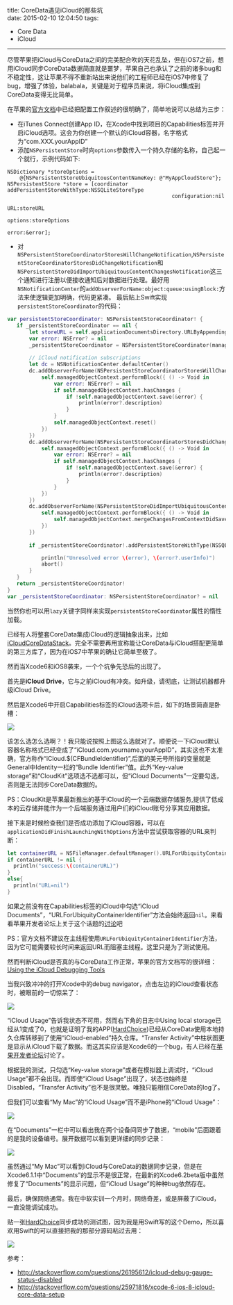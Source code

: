 title: CoreData遇见iCloud的那些坑  
date: 2015-02-10 12:04:50
tags:
- Core Data
- iCloud

---
尽管苹果把iCloud与CoreData之间的完美配合吹的天花乱坠，但在iOS7之前，想用iCloud同步CoreData数据简直就是噩梦，苹果自己也承认了之前的诸多bug和不稳定性，这让苹果不得不重新站出来说他们的工程师已经在iOS7中修复了bug，增强了体验，balabala，关键是对于程序员来说，将iCloud集成到CoreData变得无比简单。  

<!-- more -->  

在苹果的[官方文档](https://developer.apple.com/library/ios/documentation/DataManagement/Conceptual/UsingCoreDataWithiCloudPG/UsingSQLiteStoragewithiCloud/UsingSQLiteStoragewithiCloud.html#//apple_ref/doc/uid/TP40013491-CH3-SW1)中已经把配置工作叙述的很明确了，简单地说可以总结为三步：  
- 在iTunes Connect创建App ID，在Xcode中找到项目的Capabilities标签并开启iCloud选项。这会为你创建一个默认的iCloud容器，名字格式为“com.XXX.yourAppID”  
- 添加`NSPersistentStore`时向`options`参数传入一个持久存储的名称，自己起一个就行，示例代码如下:  

``` objc
NSDictionary *storeOptions =
    @{NSPersistentStoreUbiquitousContentNameKey: @"MyAppCloudStore"};
NSPersistentStore *store = [coordinator addPersistentStoreWithType:NSSQLiteStoreType
                                                     configuration:nil
                                                               URL:storeURL
                                                           options:storeOptions
                                                             error:&error];
```
-  对`NSPersistentStoreCoordinatorStoresWillChangeNotification`,`NSPersistentStoreCoordinatorStoresDidChangeNotification`和`NSPersistentStoreDidImportUbiquitousContentChangesNotification`这三个通知进行注册以便接收通知后对数据进行处理。最好用`NSNotificationCenter`的`addObserverForName:object:queue:usingBlock:`方法来使逻辑更加明确，代码更紧凑。
最后贴上Swift实现`persistentStoreCoordinator`的代码：
``` swift
var persistentStoreCoordinator: NSPersistentStoreCoordinator! {
   if _persistentStoreCoordinator == nil {
       let storeURL = self.applicationDocumentsDirectory.URLByAppendingPathComponent("HardChoice.sqlite")
       var error: NSError? = nil
       _persistentStoreCoordinator = NSPersistentStoreCoordinator(managedObjectModel: self.managedObjectModel)
       
       // iCloud notification subscriptions
       let dc = NSNotificationCenter.defaultCenter()
       dc.addObserverForName(NSPersistentStoreCoordinatorStoresWillChangeNotification, object: self.persistentStoreCoordinator, queue: NSOperationQueue.mainQueue(), usingBlock: { (note) -> Void in
           self.managedObjectContext.performBlock({ () -> Void in
               var error: NSError? = nil
               if self.managedObjectContext.hasChanges {
                   if !self.managedObjectContext.save(&error) {
                       println(error?.description)
                   }
               }
               self.managedObjectContext.reset()
           })
       })
       dc.addObserverForName(NSPersistentStoreCoordinatorStoresDidChangeNotification, object: self.persistentStoreCoordinator, queue: NSOperationQueue.mainQueue(), usingBlock: { (note) -> Void in
           self.managedObjectContext.performBlock({ () -> Void in
               var error: NSError? = nil
               if self.managedObjectContext.hasChanges {
                   if !self.managedObjectContext.save(&error) {
                       println(error?.description)
                   }
               }
           })
       })
       dc.addObserverForName(NSPersistentStoreDidImportUbiquitousContentChangesNotification, object: self.persistentStoreCoordinator, queue: NSOperationQueue.mainQueue(), usingBlock: { (note) -> Void in
           self.managedObjectContext.performBlock({ () -> Void in
               self.managedObjectContext.mergeChangesFromContextDidSaveNotification(note)
           })
       })
       
       if _persistentStoreCoordinator!.addPersistentStoreWithType(NSSQLiteStoreType, configuration: nil, URL: storeURL, options: [NSPersistentStoreUbiquitousContentNameKey:"MyAppCloudStore"], error: &error) == nil {

           println("Unresolved error \(error), \(error?.userInfo)")
           abort()
       }
   }
   return _persistentStoreCoordinator!
}
var _persistentStoreCoordinator: NSPersistentStoreCoordinator? = nil
```  

当然你也可以用`lazy`关键字同样来实现`persistentStoreCoordinator`属性的惰性加载。  

已经有人将整套CoreData集成iCloud的逻辑抽象出来，比如[iCloudCoreDataStack](https://github.com/mluisbrown/iCloudCoreDataStack)。完全不需要再用宣称能让CoreData与iCloud搭配更简单的第三方库了，因为在iOS7中苹果的确让它简单至极了。  

然而当Xcode6和iOS8袭来，一个个坑争先恐后的出现了。  

首先是**iCloud Drive**，它与之前iCloud有冲突。如升级，请彻底，让测试机器都升级iCloud Drive。  

然后是Xcode6中开启Capabilities标签的iCloud选项卡后，如下的场景简直是卧槽：  

![](http://yulingtianxia.qiniudn.com/QQ20150210-1@2x.png?imageView2/2/w/800/q/75|watermark/2/text/eXVsaW5ndGlhbnhpYQ==/font/Y29taWMgc2FucyBtcw==/fontsize/500/fill/I0VGRUZFRg==/dissolve/100/gravity/SouthEast/dx/10/dy/10)   

该怎么选怎么选啊？！我只能说按照上图这么选就对了。顺便说一下iCloud默认容器名称格式已经变成了“iCloud.com.yourname.yourAppID”，其实这也不太准确，官方称作“iCloud.$(CFBundleIdentifier)”,后面的美元号所指的变量就是General中Identity一栏的“Bundle Identifier”值。此外“Key-value storage”和“CloudKit”选项选不选都可以，但“iCloud Documents”一定要勾选，否则是无法同步CoreData数据的。  

PS：CloudKit是苹果最新推出的基于iCloud的一个云端数据存储服务,提供了低成本的云存储并能作为一个后端服务通过用户们的iCloud账号分享其应用数据。 

接下来是时候检查我们是否成功添加了iCloud容器，可以在`applicationDidFinishLaunchingWithOptions`方法中尝试获取容器的URL来判断：  
``` swift
let containerURL = NSFileManager.defaultManager().URLForUbiquityContainerIdentifier("iCloud.com.yulingtianxia.HardChoice")
if containerURL != nil {
  println("success:\(containerURL)")
}
else{
  println("URL=nil")
}
```    
如果之前没有在Capabilities标签的iCloud中勾选“iCloud Documents”，“URLForUbiquityContainerIdentifier”方法会始终返回`nil`。来看看苹果开发者论坛上关于这个话题的[讨论](https://devforums.apple.com/message/1006124#1006124)吧  

PS：官方文档不建议在主线程使用`URLForUbiquityContainerIdentifier`方法，因为它可能需要较长时间来返回URL而阻塞主线程。这里只是为了测试使用。  

然而判断iCloud是否真的与CoreData工作正常，苹果的官方文档写的很详细：[Using the iCloud Debugging Tools](https://developer.apple.com/library/ios/documentation/DataManagement/Conceptual/UsingCoreDataWithiCloudPG/UsingiCloudDebuggingTools/UsingiCloudDebuggingTools.html#//apple_ref/doc/uid/TP40013491-CH8-SW1)  

当我兴致冲冲的打开Xcode中的debug navigator，点击左边的iCloud查看状态时，被眼前的一切惊呆了：  

![](http://yulingtianxia.qiniudn.com/QQ20150210-4@2x.png?imageView2/2/w/800/q/75|watermark/2/text/eXVsaW5ndGlhbnhpYQ==/font/Y29taWMgc2FucyBtcw==/fontsize/500/fill/I0VGRUZFRg==/dissolve/100/gravity/SouthEast/dx/10/dy/10)  

“iCloud Usage”告诉我状态不可用，然而右下角的日志中Using local storage已经从1变成了0，也就是证明了我的APP([HardChoice](hardchoice.yulingtianxia.com))已经从CoreData使用本地持久仓库转移到了使用“iCloud-enabled”持久仓库。“Transfer Activity”中柱状图更是显示从iCloud下载了数据。而这其实应该是Xcode6的一个bug，有人已经在[苹果开发者论坛](https://devforums.apple.com/message/1026708#1026708)讨论了。  

根据我的测试，只勾选“Key-value storage”或者在模拟器上调试时，“iCloud Usage”都不会出现。而即使“iCloud Usage”出现了，状态也始终是Disabled，“Transfer Activity”也不是很灵敏。唯独只能相信CoreData的log了。  

但我们可以查看“My Mac”的“iCloud Usage”而不是iPhone的“iCloud Usage”：  

![](http://yulingtianxia.qiniudn.com/QQ20150210-6@2x.png?imageView2/2/w/800/q/75|watermark/2/text/eXVsaW5ndGlhbnhpYQ==/font/Y29taWMgc2FucyBtcw==/fontsize/500/fill/I0VGRUZFRg==/dissolve/100/gravity/SouthEast/dx/10/dy/10)  

在“Documents”一栏中可以看出我在两个设备间同步了数据，“mobile”后面跟着的是我的设备编号。展开数据可以看到更详细的同步记录：  

![](http://yulingtianxia.qiniudn.com/QQ20150210-5@2x.png?imageView2/2/w/800/q/75|watermark/2/text/eXVsaW5ndGlhbnhpYQ==/font/Y29taWMgc2FucyBtcw==/fontsize/500/fill/I0VGRUZFRg==/dissolve/100/gravity/SouthEast/dx/10/dy/10)  

虽然通过“My Mac”可以看到iCloud与CoreData的数据同步记录，但是在Xcode6.1.1中“Documents”的显示不是很正常，在最新的Xcode6.2beta版中虽然修复了“Documents”的显示问题，但“iCloud Usage”的种种bug依然存在。  

最后，确保网络通常。我在中软实训一个月时，网络奇差，或是屏蔽了iCloud，一直没能调试成功。  

贴一张[HardChoice](hardchoice.yulingtianxia.com)同步成功的测试图，因为我是用Swift写的这个Demo，所以喜欢用Swift的可以直接把我的那部分源码粘过去用：  

![](http://yulingtianxia.qiniudn.com/52D3D9B3C9688FB91EDAEB5F88BF102C.jpg?imageView2/2/w/800/q/75|watermark/2/text/eXVsaW5ndGlhbnhpYQ==/font/Y29taWMgc2FucyBtcw==/fontsize/500/fill/I0VGRUZFRg==/dissolve/100/gravity/SouthEast/dx/10/dy/10)  


参考：  

- http://stackoverflow.com/questions/26195612/icloud-debug-gauge-status-disabled  
- http://stackoverflow.com/questions/25971816/xcode-6-ios-8-icloud-core-data-setup
